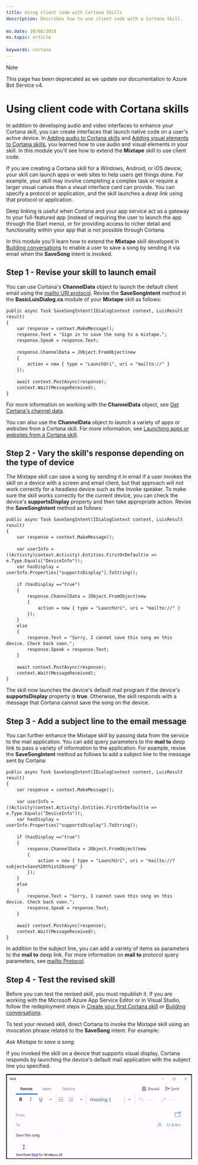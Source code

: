 ```yaml
---
title: Using client code with Cortana Skills
description: Describes how to use client code with a Cortana Skill.

ms.date: 10/08/2018
ms.topic: article

keywords: cortana
---
```

>[!NOTE]
> This page has been deprecated as we update our documentation to Azure Bot Service v4.

# Using client code with Cortana skills

In addition to developing audio and video interfaces to enhance your Cortana skill, you can create interfaces that launch native code on a user's active device. In [Adding audio to Cortana skills](./mva41-streaming-audio.md) and [Adding visual elements to Cortana skills](./mva42-visual-ux.md), you learned how to use audio and visual elements in your skill. In this module you'll see how to extend the **Mixtape** skill to use client code.

If you are creating a Cortana skill for a Windows, Android, or iOS device, your skill can launch apps or web sites to help users get things done. For example, your skill may involve completing a complex task or require a larger visual canvas than a visual interface card can provide. You can specify a protocol or application, and the skill launches a *deep link* using that protocol or application. 

Deep linking is useful when Cortana and your app service act as a gateway to your full-featured app (instead of requiring the user to launch the app through the Start menu), or for providing access to richer detail and functionality within your app that is not possible through Cortana. 

In this module you'll learn how to extend the **Mixtape** skill developed in [Building conversations](./mva32-building-conversations.md) to enable a user to save a song by sending it via email when the **SaveSong** intent is invoked.

## Step 1 - Revise your skill to launch email 

You can use Cortana's **ChannelData** object to launch the default client email using the [mailto URI protocol](https://msdn.microsoft.com/en-us/library/jj710215(v=vs.85).aspx). Revise the **SaveSongIntent** method in the **BasicLuisDialog.cs** module of your **Mixtape** skill as follows:

    public async Task SaveSongIntent(IDialogContext context, LuisResult result)
    {
        var response = context.MakeMessage();
        response.Text = "Sign in to save the song to a mixtape.";
        response.Speak = response.Text;

        response.ChannelData = JObject.FromObject(new
        {
            action = new { type = "LaunchUri", uri = "mailto://" }
        });

        await context.PostAsync(response);
        context.Wait(MessageReceived);
    }

For more information on working with the **ChannelData** object, see [Get Cortana's channel data](./cortana-channel-data.md).

You can also use the **ChannelData** object to launch a variety of apps or websites from a Cortana skill. For more information, see [Launching apps or websites from a Cortana skill](./launch-apps-from-skills.md#launching-and-deep-linking-an-app).

## Step 2 - Vary the skill's response depending on the type of device

The Mixtape skill can save a song by sending it in email if a user invokes the skill on a device with a screen and email client, but that approach will not work correctly for a headless device such as the Invoke speaker. To make sure the skill works correctly for the current device, you can check the device's **supportsDisplay** property and then take appropriate action. Revise the **SaveSongIntent** method as follows:

    public async Task SaveSongIntent(IDialogContext context, LuisResult result)
    {
        var response = context.MakeMessage();

        var userInfo = ((Activity)context.Activity).Entities.FirstOrDefault(e => e.Type.Equals("DeviceInfo"));
        var hasDisplay = userInfo.Properties["supportsDisplay"].ToString();

        if (hasDisplay =="true")
        {
            response.ChannelData = JObject.FromObject(new
            {
                action = new { type = "LaunchUri", uri = "mailto://" }
            });
        }
        else
        {
            response.Text = "Sorry, I cannot save this song on this device. Check back soon.";
            response.Speak = response.Text;
        }

        await context.PostAsync(response);
        context.Wait(MessageReceived);
    }

The skill now launches the device's default mail program if the device's **supportsDisplay** property is **true**. Otherwise, the skill responds with a message that Cortana cannot save the song on the device.

## Step 3 - Add a subject line to the email message

You can further enhance the Mixtape skill by passing data from the service to the mail application. You can add query parameters to the **mail to** deep link to pass a variety of information to the application. For example, revise the **SaveSongIntent** method as follows to add a subject line to the message sent by Cortana:

    public async Task SaveSongIntent(IDialogContext context, LuisResult result)
    {
        var response = context.MakeMessage();

        var userInfo = ((Activity)context.Activity).Entities.FirstOrDefault(e => e.Type.Equals("DeviceInfo"));
        var hasDisplay = userInfo.Properties["supportsDisplay"].ToString();

        if (hasDisplay =="true")
        {
            response.ChannelData = JObject.FromObject(new
            {
                action = new { type = "LaunchUri", uri = "mailto://?subject=Save%20this%20song" }
            });
        }
        else
        {
            response.Text = "Sorry, I cannot save this song on this device. Check back soon.";
            response.Speak = response.Text;
        }

        await context.PostAsync(response);
        context.Wait(MessageReceived);
    }

In addition to the subject line, you can add a variety of items as parameters to the **mail to** deep link. For more information on **mail to** protocol query parameters, see [mailto Protocol](https://msdn.microsoft.com/en-us/library/aa767737(v=vs.85).aspx).

## Step 4 - Test the revised skill

Before you can test the revised skill, you must republish it. If you are working with the Microsoft Azure App Service Editor or in Visual Studio, follow the redeployment steps in [Create your first Cortana skill](./mva22-hello-world.md) or [Building conversations](./mva32-building-conversations.md).

To test your revised skill, direct Cortana to invoke the Mixtape skill using an invocation phrase related to the **SaveSong** intent. For example:

*Ask Mixtape to save a song.*

If you invoked the skill on a device that supports visual display, Cortana responds by launching the device's default mail application with the subject line you specified.

![Save CSongard](../media/images/mva43_save_song.png)
